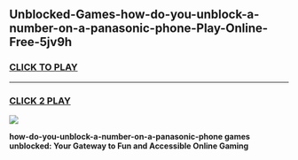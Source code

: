 
## Unblocked-Games-how-do-you-unblock-a-number-on-a-panasonic-phone-Play-Online-Free-5jv9h
<h3>
<a href="https://premium76.site?title=how-do-you-unblock-a-number-on-a-panasonic-phone&ref=26A">CLICK TO PLAY</a></h3>
<hr>

<h3>
<a href="https://premium76.site?title=how-do-you-unblock-a-number-on-a-panasonic-phone&ref=26A">CLICK 2 PLAY</a>
  
</h3>

<a href="https://premium76.site?title=how-do-you-unblock-a-number-on-a-panasonic-phone&ref=26A"><img src="https://clearcache.store/games.png"></a>


**how-do-you-unblock-a-number-on-a-panasonic-phone games unblocked: Your Gateway to Fun and Accessible Online Gaming**
